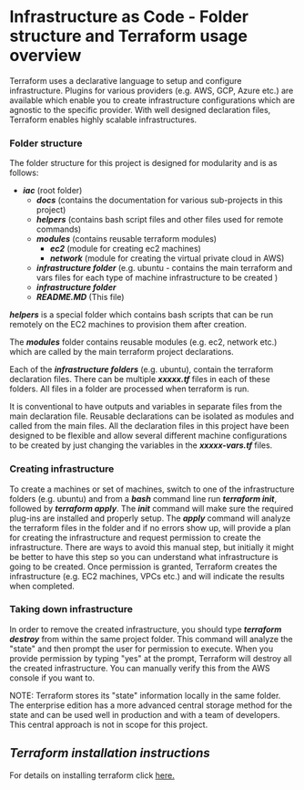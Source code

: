 
# Infrastructure as Code - Folder structure and Terraform usage overview
Terraform uses a declarative language to setup and configure infrastructure. Plugins for various providers (e.g. AWS, GCP, Azure etc.) are available which enable you to create infrastructure configurations which are agnostic to the specific provider. With well designed declaration files, Terraform enables highly scalable infrastructures. 

### Folder structure
The folder structure for this project is designed for modularity and is as follows:
- ***iac*** (root folder)
  - ***docs*** (contains the documentation for various sub-projects in this project)
  - ***helpers*** (contains bash script files and other files used for remote commands)
  - ***modules*** (contains reusable terraform modules)
    - ***ec2*** (module for creating ec2 machines)
    - ***network*** (module for creating the virtual private cloud in AWS)
  - ***infrastructure folder*** (e.g. ubuntu - contains the main terraform and vars files for each type of machine infrastructure to be created )
  - ***infrastructure folder*** 
  - ***README.MD*** (This file)

***helpers*** is a special folder which contains bash scripts that can be run remotely on the EC2 machines to provision them after creation. 

The ***modules*** folder contains reusable modules (e.g. ec2, network etc.) which are called by the main terraform project declarations.

Each of the ***infrastructure folders*** (e.g. ubuntu), contain the terraform declaration files. There can be multiple ***xxxxx.tf*** files in each of these folders. All files in a folder are processed when terraform is run. 

It is conventional to have outputs and variables in separate files from the main declaration file. Reusable declarations can be isolated as modules and called from the main files. All the declaration files in this project have been designed to be flexible and allow several different machine configurations to be created by just changing the variables in the ***xxxxx-vars.tf*** files.

### Creating infrastructure
To create a machines or set of machines, switch to one of the infrastructure folders (e.g. ubuntu) and from a ***bash*** command line run ***terraform init***, followed by ***terraform apply***. The ***init*** command will make sure the required plug-ins are installed and properly setup. The ***apply*** command will analyze the terraform files in the folder and if no errors show up, will provide a plan for creating the infrastructure and request permission to create the infrastructure. There are ways to avoid this manual step, but initially it might be better to have this step so you can understand what infrastructure is going to be created. Once permission is granted, Terraform creates the infrastructure (e.g. EC2 machines, VPCs etc.) and will indicate the results when completed. 

### Taking down infrastructure
In order to remove the created infrastructure, you should type ***terraform destroy*** from within the same project folder. This command will analyze the "state" and then prompt the user for permission to execute. When you provide permission by typing "yes" at the prompt, Terraform will destroy all the created infrastructure. You can manually verify this from the AWS console if you want to. 

NOTE: Terraform stores its "state" information locally in the same folder. The enterprise edition has a more advanced central storage method for the state and can be used well in production and with a team of developers. This central approach is not in scope for this project.    

## <a name="tii"></a>*Terraform installation instructions*
For details on installing terraform click [here.](./Terraforminstall.md)
